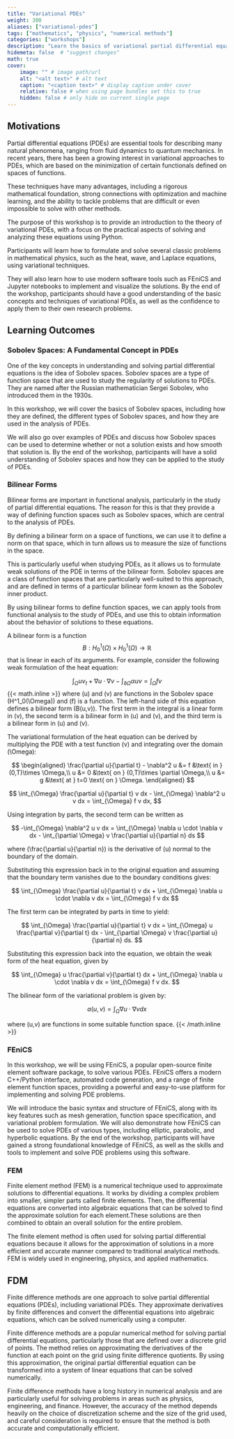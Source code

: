 ```yaml
---
title: "Variational PDEs"
weight: 300
aliases: ["variational-pdes"]
tags: ["mathematics", "physics", "numerical methods"]
categories: ["workshops"]
description: "Learn the basics of variational partial differential equations and their numerical solution. Understand the connection between functionals, the Euler-Lagrange equation, and PDEs. Gain familiarity with variational methods and the finite element method for the numerical solution of PDEs."
hidemeta: false  # "suggest changes"
math: true
cover:
    image: "" # image path/url
    alt: "<alt text>" # alt text
    caption: "<caption text>" # display caption under cover
    relative: false # when using page bundles set this to true
    hidden: false # only hide on current single page
---
```


## Motivations
Partial differential equations (PDEs) are essential tools for describing many natural phenomena, ranging from fluid dynamics to quantum mechanics.
In recent years, there has been a growing interest in variational approaches to PDEs, which are based on the minimization of certain functionals defined on spaces of functions.

These techniques have many advantages, including a rigorous mathematical foundation, strong connections with optimization and machine learning, and the ability to tackle problems that are difficult or even impossible to solve with other methods.

The purpose of this workshop is to provide an introduction to the theory of variational PDEs, with a focus on the practical aspects of solving and analyzing these equations using Python.

Participants will learn how to formulate and solve several classic problems in mathematical physics, such as the heat, wave, and Laplace equations, using variational techniques.

They will also learn how to use modern software tools such as FEniCS and Jupyter notebooks to implement and visualize the solutions. By the end of the workshop, participants should have a good understanding of the basic concepts and techniques of variational PDEs, as well as the confidence to apply them to their own research problems.

## Learning Outcomes

###  Sobolev Spaces: A Fundamental Concept in PDEs
One of the key concepts in understanding and solving partial differential equations is the idea of Sobolev spaces.
Sobolev spaces are a type of function space that are used to study the regularity of solutions to PDEs.
They are named after the Russian mathematician Sergei Sobolev, who introduced them in the 1930s.

In this workshop, we will cover the basics of Sobolev spaces, including how they are defined, the different types of Sobolev spaces, and how they are used in the analysis of PDEs.

We will also go over examples of PDEs and discuss how Sobolev spaces can be used to determine whether or not a solution exists and how smooth that solution is. By the end of the workshop, participants will have a solid understanding of Sobolev spaces and how they can be applied to the study of PDEs.


### Bilinear Forms
Bilinear forms are important in functional analysis, particularly in the study of partial differential equations.
The reason for this is that they provide a way of defining function spaces such as Sobolev spaces, which are central to the analysis of PDEs.

By defining a bilinear form on a space of functions, we can use it to define a norm on that space, which in turn allows us to measure the size of functions in the space. 

This is particularly useful when studying PDEs, as it allows us to formulate weak solutions of the PDE in terms of the bilinear form. Sobolev spaces are a class of function spaces that are particularly well-suited to this approach, and are defined in terms of a particular bilinear form known as the Sobolev inner product.

By using bilinear forms to define function spaces, we can apply tools from functional analysis to the study of PDEs, and use this to obtain information about the behavior of solutions to these equations.


A bilinear form is a function $$B:H^1_0(\Omega) \times H^1_0(\Omega) \rightarrow \mathbb{R}$$ that is linear in each of its arguments. For example, consider the following weak formulation of the heat equation:

$$\int_\Omega u v_t + \nabla u \cdot \nabla v - \int_{\partial \Omega} \alpha u v = \int_\Omega f v$$
{{< math.inline >}}
where \(u\) and \(v\) are functions in the Sobolev space \(H^1_0(\Omega)\) and \(f\) is a function. The left-hand side of this equation defines a bilinear form \(B(u,v)\). The first term in the integral is a linear form in \(v\), the second term is a bilinear form in \(u\) and \(v\), and the third term is a bilinear form in \(u\) and \(v\).


The variational formulation of the heat equation can be derived by multiplying the PDE with a test function \(v\) and integrating over the domain \(\Omega\):

$$
\begin{aligned}
\frac{\partial u}{\partial t} - \nabla^2 u &= f &\text{ in } (0,T)\times \Omega,\\
u &= 0 &\text{ on } (0,T)\times \partial \Omega,\\
u &= g &\text{ at } t=0 \text{ on } \Omega.
\end{aligned}
$$

$$
\int_{\Omega} \frac{\partial u}{\partial t} v dx - \int_{\Omega} \nabla^2 u v dx = \int_{\Omega} f v dx,
$$

Using integration by parts, the second term can be written as

$$
-\int_{\Omega} \nabla^2 u v dx = \int_{\Omega} \nabla u \cdot \nabla v dx - \int_{\partial \Omega} v \frac{\partial u}{\partial n} ds
$$

where \(\frac{\partial u}{\partial n}\) is the derivative of \(u\) normal to the boundary of the domain. 

Substituting this expression back in to the original equation and assuming that the boundary term vanishes due to the boundary conditions gives:

$$
\int_{\Omega} \frac{\partial u}{\partial t} v dx + \int_{\Omega} \nabla u \cdot \nabla v dx = \int_{\Omega} f v dx
$$

The first term can be integrated by parts in time to yield:

$$
\int_{\Omega} \frac{\partial u}{\partial t} v dx = \int_{\Omega} u \frac{\partial v}{\partial t} dx - \int_{\partial \Omega} v \frac{\partial u}{\partial n} ds.
$$

Substituting this expression back into the equation, we obtain the weak form of the heat equation, given by

$$
\int_{\Omega} u \frac{\partial v}{\partial t} dx + \int_{\Omega} \nabla u \cdot \nabla v dx = \int_{\Omega} f v dx.
$$

The bilinear form of the variational problem is given by:

$$
a(u,v) = \int_{\Omega} \nabla u \cdot \nabla v dx
$$

where \(u,v\) are functions in some suitable function space. 
{{< /math.inline >}}
### FEniCS
In this workshop, we will be using FEniCS, a popular open-source finite element software package, to solve various PDEs.
FEniCS offers a modern C++/Python interface, automated code generation, and a range of finite element function spaces, providing a powerful and easy-to-use platform for implementing and solving PDE problems. 

We will introduce the basic syntax and structure of FEniCS, along with its key features such as mesh generation, function space specification, and variational problem formulation.
We will also demonstrate how FEniCS can be used to solve PDEs of various types, including elliptic, parabolic, and hyperbolic equations.
By the end of the workshop, participants will have gained a strong foundational knowledge of FEniCS, as well as the skills and tools to implement and solve PDE problems using this software.


### FEM

Finite element method (FEM) is a numerical technique used to approximate solutions to differential equations. It works by dividing a complex problem into smaller, simpler parts called finite elements. Then, the differential equations are converted into algebraic equations that can be solved to find the approximate solution for each element.These solutions are then combined to obtain an overall solution for the entire problem.

The finite element method is often used for solving partial differential equations because it allows for the approximation of solutions in a more efficient and accurate manner compared to traditional analytical methods. FEM is widely used in engineering, physics, and applied mathematics.

## FDM

Finite difference methods are one approach to solve partial differential equations (PDEs), including variational PDEs. They approximate derivatives by finite differences and convert the differential equations into algebraic equations, which can be solved numerically using a computer.

Finite difference methods are a popular numerical method for solving partial differential equations, particularly those that are defined over a discrete grid of points. The method relies on approximating the derivatives of the function at each point on the grid using finite difference quotients. By using this approximation, the original partial differential equation can be transformed into a system of linear equations that can be solved numerically. 

Finite difference methods have a long history in numerical analysis and are particularly useful for solving problems in areas such as physics, engineering, and finance. However, the accuracy of the method depends heavily on the choice of discretization scheme and the size of the grid used, and careful consideration is required to ensure that the method is both accurate and computationally efficient.